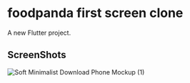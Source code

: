 # foodpanda first screen clone

A new Flutter project.

## ScreenShots

![Soft Minimalist Download Phone Mockup (1)](https://github.com/ayeshabaloch123/foodpanad_clone/assets/90467681/ef49b315-c0ea-4223-87e0-9d5b7645cf2d)

